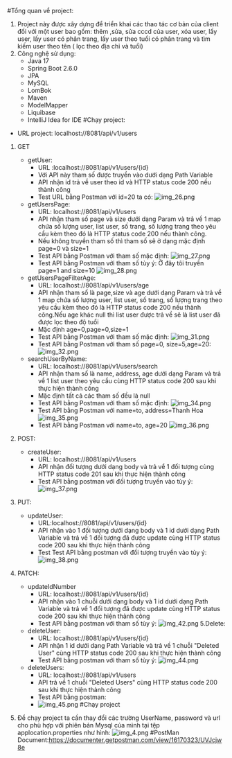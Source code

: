 #Tổng quan về project:
1. Project này được xây dựng để triển khai các thao tác cơ bản của client đối với một user bao gồm: thêm ,sửa, sửa cccd của user, xóa user, lấy user, lấy user có phân trang, lấy user theo tuổi có phân trang và tìm kiếm user theo tên ( lọc theo địa chỉ và tuổi)
2. Công nghệ sử dụng:
   - Java 17
   - Spring Boot 2.6.0
   - JPA
   - MySQL
   - LomBok
   - Maven
   - ModelMapper
   - Liquibase
   - IntelliJ Idea for IDE
#Chạy project:
 - URL project: localhost://8081/api/v1/users
1. GET
   - getUser:
        + URL :localhost://8081/api/v1/users/{id}
        + Với API này tham số được truyền vào dưới dạng Path Variable
        + API nhận id trả về user theo id và HTTP status code 200 nếu thành công
        + Test URL bằng Postman với id=20 ta có:
          ![img_26.png](img_26.png)
   - getUsersPage:
        + URL: localhost://8081/api/v1/users
        + API nhận tham số page và size dưới dạng Param và trả về 1 map chứa số lượng user, list user, số trang, số lượng trang theo yêu cầu kèm theo đó là HTTP status code 200 nếu thành công.
        + Nếu không truyền tham số thì tham số sẽ ở dạng mặc định page=0 và size=1
        + Test API bằng Postman với tham số mặc định:
        ![img_27.png](img_27.png)
        + Test API bằng Postman với tham số tùy ý: Ở đây tôi truyền page=1 and size=10
        ![img_28.png](img_28.png)
   - getUsersPageFilterAge:
        + URL: localhost://8081/api/v1/users/age
        + API nhận tham số là page,size và age dưới dạng Param và trả về 1 map chứa số lượng user, list user, số trang, số lượng trang theo yêu cầu kèm theo đó là HTTP status code 200 nếu thành công.Nếu age khác null thì list user được trả về sẽ là list user đã được lọc theo độ tuổi
        + Mặc định age=0,page=0,size=1
        + Test API bằng Postman với tham số mặc định:
        ![img_31.png](img_31.png)
        + Test API bằng Postman với tham số page=0, size=5,age=20:
        ![img_32.png](img_32.png)
   - searchUserByName:
      + URL: localhost://8081/api/v1/users/search
      + API nhận tham số là name, address, age dưới dạng Param và trả về 1 list user theo yêu cầu cùng HTTP status code 200 sau khi thực hiện thành công
      + Mặc định tất cả các tham số đều là null
      + Test API bằng Postman với tham số mặc định:
      ![img_34.png](img_34.png)
      + Test API bằng Postman với name=to, address=Thanh Hoa
      ![img_35.png](img_35.png)
      + Test API bằng Postman với name=to, age=20
      ![img_36.png](img_36.png)
2. POST:
    - createUser:
        + URL: localhost://8081/api/v1/users
        + API nhận đối tượng dưới dạng body và trả về 1 đối tượng cùng HTTP status code 201 sau khi thực hiện thành công
        + Test API bằng postman với đối tượng truyền vào tùy ý:
        ![img_37.png](img_37.png)

3. PUT:
    - updateUser:
        + URL:localhost://8081/api/v1/users/{id}
        + API nhận vào 1 đối tượng dưới dạng body và 1 id dưới dạng Path Variable và trả về 1 đối tượng đã được update cùng  HTTP status code 200 sau khi thực hiện thành công
        + Test Test API bằng postman với đối tượng truyền vào tùy ý:
        ![img_38.png](img_38.png)
4. PATCH:
    - updateIdNumber
        + URL: localhost://8081/api/v1/users/{id}
        + API nhận vào 1 chuỗi dưới dạng body và 1 id dưới dạng Path Variable và trả về 1 đối tượng đã được update cùng HTTP status code 200 sau khi thực hiện thành công
        + Test API bằng postman với tham số tùy ý:
        ![img_42.png](img_42.png)
5.Delete:
    - deleteUser:
        + URL: localhost://8081/api/v1/users/{id}
        + API nhận 1 id dưới dạng Path Variable và trả về 1 chuỗi "Deleted User" cùng HTTP status code 200 sau khi thực hiện thành công
        + Test API bằng postman với tham số tùy ý:
        ![img_44.png](img_44.png)
    - deleteUsers:
        + URL: localhost://8081/api/v1/users
        + API trả về 1 chuỗi "Deleted Users" cùng HTTP status code 200 sau khi thực hiện thành công
        + Test API bằng postman:
        + ![img_45.png](img_45.png)
#Chạy project
1. Để chạy project  ta cần thay đổi các trường UserName, password và url cho phù hợp với phiên bản Mysql của mình  tại tệp applocation.properties như hình:
    ![img_4.png](img_4.png)
#PostMan Document:https://documenter.getpostman.com/view/16170323/UVJcjw8e

